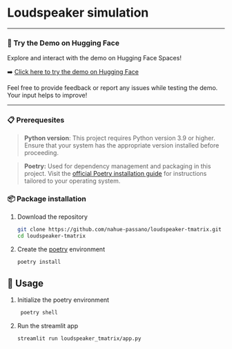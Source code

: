 # Loudspeaker simulation

---

### 🚀 Try the Demo on Hugging Face
Explore and interact with the demo on Hugging Face Spaces!

➡️ [Click here to try the demo on Hugging Face](https://huggingface.co/spaces/nahue-passano/loudspeaker_simulation)

Feel free to provide feedback or report any issues while testing the demo. Your input helps to improve!

---

### 📋 Prerequesites


> **Python version**:
This project requires Python version 3.9 or higher. Ensure that your system has the appropriate version installed before proceeding.

> **Poetry:**
Used for dependency management and packaging in this project. Visit the [official Poetry installation guide](https://python-poetry.org/docs/#installation) for instructions tailored to your operating system.


### 📦 Package installation
1. Download the repository
    ```bash
    git clone https://github.com/nahue-passano/loudspeaker-tmatrix.git
    cd loudspeaker-tmatrix
    ```

2. Create the [poetry](https://python-poetry.org/) environment
    ```bash
    poetry install
    ```

## 🚀 Usage
1. Initialize the poetry environment
   ```bash
    poetry shell
   ```
   
2. Run the streamlit app
    ```bash
    streamlit run loudspeaker_tmatrix/app.py
    ```

